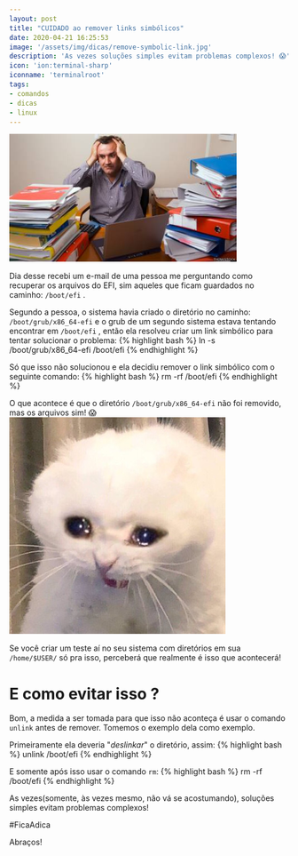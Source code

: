 ```yaml
---
layout: post
title: "CUIDADO ao remover links simbólicos"
date: 2020-04-21 16:25:53
image: '/assets/img/dicas/remove-symbolic-link.jpg'
description: 'As vezes soluções simples evitam problemas complexos! 😱'
icon: 'ion:terminal-sharp'
iconname: 'terminalroot'
tags:
- comandos
- dicas
- linux
---
```


![CUIDADO ao remover links simbólicos](/assets/img/dicas/remove-symbolic-link.jpg)

Dia desse recebi um e-mail de uma pessoa me perguntando como recuperar os arquivos do EFI, sim aqueles que ficam guardados no caminho: `/boot/efi` .

Segundo a pessoa, o sistema havia criado o diretório no caminho: `/boot/grub/x86_64-efi` e o grub de um segundo sistema estava tentando encontrar em `/boot/efi` , então ela resolveu criar um link simbólico para tentar solucionar o problema:
{% highlight bash %}
ln -s /boot/grub/x86_64-efi /boot/efi
{% endhighlight %}

Só que isso não solucionou e ela decidiu remover o link simbólico com o seguinte comando:
{% highlight bash %}
rm -rf /boot/efi
{% endhighlight %}

O que acontece é que o diretório `/boot/grub/x86_64-efi` não foi removido, mas os arquivos sim! 😱
![Que tristeza](/assets/img/dicas/triste.jpg)

Se você criar um teste aí no seu sistema com diretórios em sua `/home/$USER/` só pra isso, perceberá que realmente é isso que acontecerá!

# E como evitar isso ?

Bom, a medida a ser tomada para que isso não aconteça é usar o comando `unlink` antes de remover. Tomemos o exemplo dela como exemplo.

Primeiramente ela deveria "*deslinkar*" o diretório, assim:
{% highlight bash %}
unlink /boot/efi
{% endhighlight %}

E somente após isso usar o comando `rm`:
{% highlight bash %}
rm -rf /boot/efi
{% endhighlight %}

As vezes(somente, às vezes mesmo, não vá se acostumando), soluções simples evitam problemas complexos!

#FicaAdica

Abraços!
